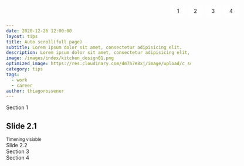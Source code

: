 ```yaml
---
date: 2020-12-26 12:00:00
layout: tips
title: Auto scroll(full page)
subtitle: Lorem ipsum dolor sit amet, consectetur adipisicing elit.
description: Lorem ipsum dolor sit amet, consectetur adipisicing elit, sed do eiusmod tempor incididunt ut labore et dolore magna aliqua.
image: /images/index/kitchen_design01.png
optimized_image: https://res.cloudinary.com/dm7h7e8xj/image/upload/c_scale,w_380/v1559825288/theme17_nlndhx.jpg
category: tips
tags:
  - work
  - career
author: thiagorossener
---
```

<head>
  <script src="https://code.jquery.com/jquery-3.5.1.min.js" integrity="sha256-9/aliU8dGd2tb6OSsuzixeV4y/faTqgFtohetphbbj0=" crossorigin="anonymous"></script>
  <style>

    .section {
      color : white;
  text-align:center;
  font-size: 3em;
 }
 .s0{
   background-image: url('./45.png');
   background-size: cover;
 }

 /* 네비게이션 버튼 색깔 변경하기 */
 #fp-nav ul li a span{
   background-color: #fff;
 }

 .s01 sub{
   display: none;
 }
 #process li.active a {
    color: #fff;
}
#process li a, #process li.active a {
    padding: 9px 18px;
    display: block;
}

#process li a {
    text-decoration: none;
    color: #000;
}
a {
    text-decoration: none;
}
user agent stylesheet
a:-webkit-any-link {
    color: -webkit-link;
    cursor: pointer;
    text-decoration: underline;
}
#process li.active {
    background: #666;
    background: rgba(0,0,0, 0.5);
    color: #fff;
}
#process li {
    display: inline-block;
    margin: 0px;
    color: #000;
    background: #fff;
    background: rgba(255,255,255, 0.5);
    -webkit-border-radius: 10px;
    border-radius: 10px;
}
#process {
  position: fixed;
  right: 10%;
  top: 0;
  z-index: 70;
}
.fp-controlArrow{
  fill:none;
  stroke: red;
}
/* .fp-controlArrow.fp-prev {
    left: 0;
    border: none;
    width: 50px;
    height: 101px;
    background: url(left.png) no-repeat;
    cursor: pointer;
}
.fp-controlArrow.fp-next {
    right: 0;
    border: none;
    width: 50px;
    height: 101px;
    background: url(right.png) no-repeat;
    cursor: pointer;
} */

  </style>
</head>
<body>
  <ul id="process">
    <li data-menuanchor="anchor1"><a href="#anchor1">1</a></li>
    <li data-menuanchor="anchor2"><a href="#anchor2">2</a></li>
    <li data-menuanchor="anchor3"><a href="#anchor3">3</a></li>
    <li data-menuanchor="anchor4"><a href="#anchor4">4</a></li>

  </ul>
  <div id="fullpage">
    <div class="section s0">Section 1
    </div>
    <div class="section s01">
      <div class="slide" data-anchor="slide1">
        <h2>Slide 2.1</h2>
        <sub>Timening visiable</sub>
      </div>
      <div class="slide" data-anchor="slide2">Slide 2.2</div>
    </div>
    <div class="section s02">Section 3</div>
    <div class="section s03">Section 4</div>
</div>


<script>
  new fullpage('#fullpage', {
  sectionsColor: ['yellow', 'orange', '#C0C0C0', '#ADD8E6'],
  navigation: true,
  navigationTooltips:['home', 'about','contact','xtras'],
  scrollingSpeed: 800,
  slidesNavigation: true,
  menu:'#process',
  anchors:['anchor1','anchor2','anchor3','anchor4'],
  onLeave: function(origin, destincation, direction){
    console.log('onleave', origin.index, destincation.index);
    if(origin.index == 1){
      $('.s01 sub').hide();
    }
  },
  afterLoad: function(origin, destincation, direction){
    console.log('afterLoad')
    if(destincation.index == 1){
      $('.s01 sub').show();
    }
  }
});
  
</script>
</body>


